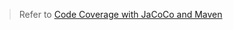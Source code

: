 > Refer to [Code Coverage with JaCoCo and Maven](https://mflash.dev/post/2018/11/15/code-coverage-with-jacoco-and-maven/)
